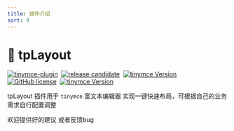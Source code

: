 ```yaml
---
title: 插件介绍
sort: 9
---
```


# 🚀 tpLayout
[![tinymce-plugin](https://tinymce-plugin.github.io/badge.svg)](https://github.com/tinymce-plugin)&nbsp;
[![release candidate](https://img.shields.io/npm/v/@tinymce-plugin/tp-layout.svg)](https://www.npmjs.com/package/@tinymce-plugin/tp-importword)&nbsp;
[![tinymce Version](https://img.shields.io/badge/tinymce-5.2.0~5.x.x-green.svg)](https://www.tiny.cloud)&nbsp; 
[![GitHub license](https://img.shields.io/github/license/tinymce-plugin/tp-layout.svg)](https://github.com/tinymce-plugin/tp-indent2em/blob/main/LICENSE)&nbsp;
[![tinymce Version](https://img.shields.io/npm/dw/@tinymce-plugin/tp-layout)](https://github.com/tinymce-plugin/tp-layout)


 tpLayout 插件用于 `tinymce` 富文本编辑器 实现一键快速布局，可根据自己的业务需求自行配置调整

欢迎提供好的建议 或者反馈bug
